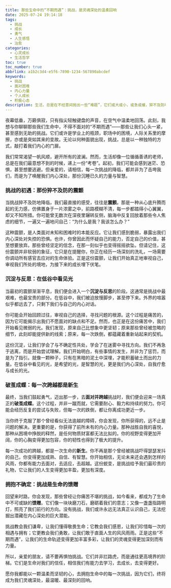 ```yaml
---
title: 那些生命中的“不期而遇”：挑战，是灵魂深处的温柔回响
date: 2025-07-24 19:14:18
tags:
  - 挑战
  - 成长
  - 勇气
  - 人生感悟
  - 治愈
categories:
  - 心灵成长
  - 生活哲学
toc: true
toc_number: true
abbrlink: a1b2c3d4-e5f6-7890-1234-567890abcdef
keywords:
  - 挑战
  - 面对困难
  - 内心力量
  - 个人成长
  - 积极心态
description: 生活，总是在不经意间抛出一些“难题”，它们或大或小，或急或缓，猝不及防地落在我们面前。我们称之为挑战。起初，它们像一场突如其来的暴雨，淋湿了前行的路，也浸透了心底的柔软。然而，正是这些看似艰难的时刻，悄然雕刻着我们的韧性，磨砺着我们的智慧，最终，让生命绽放出更加璀璨的光芒。这篇文字，想与你一同感受，挑战如何成为我们灵魂深处最温柔的回响。
---
```


夜幕低垂，万籁俱寂，只有指尖轻触键盘的声音，在空气中温柔地回荡。此刻，我想与你聊聊那些我们生命中，不得不面对的“不期而遇”——那些让我们心头一紧，甚至感到无助的挑战。它们或许是学业上的瓶颈，职场中的困境，人际关系里的摩擦，亦或是突如其来的变故。无论以何种面貌出现，挑战，总是以一种独特的方式，敲打着我们内心的门扉。

我们常常渴望一帆风顺，避开所有的波澜。然而，生活却像一位循循善诱的老师，总是在我们最意想不到的时候，递上一份“考卷”。起初，我们可能会感到迷茫、恐惧，甚至想要逃避。但亲爱的，请相信，每一次挑战的降临，都并非为了击垮我们，而是为了唤醒我们内心深处，那份沉睡已久的力量与智慧。

### 挑战的初遇：那份猝不及防的震颤

当挑战猝不及防地降临，我们最直接的感受，往往是**震颤**。那是一种从心底升腾而起的无力感，仿佛置身于一片浓雾之中，前路模糊不清，每一步都踏得小心翼翼，却又不知所措。你可能曾无数次在深夜里辗转反侧，脑海中反复回放着那些令人焦虑的细节，一遍又一遍地问自己：“为什么是我？我该怎么办？”

这种震颤，是人类面对未知和困难时的本能反应。它让我们感到脆弱，暴露出我们内心深处对失控的恐惧。也许，你曾因此而怀疑自己的能力，否定自己的价值，甚至想要放弃。那些曾经坚定的信念，在那一刻似乎也变得摇摇欲坠。但请记住，这份震颤并非软弱的象征，它只是在提醒你，你正在经历一场深刻的洗礼，一场需要你调动所有感官去应对的生命体验。正是这份震颤，让我们开始真正地审视自己，审视我们所处的境地，为接下来的成长埋下伏笔。

### 沉淀与反思：在低谷中看见光

当最初的震颤渐渐平息，我们便会进入一个**沉淀与反思**的阶段。这通常是挑战中最艰难，也最宝贵的部分。在低谷中，我们被迫放慢脚步，甚至停下来。外界的喧嚣似乎都远去了，只剩下我们与自己的内心对话。

你可能会开始回顾过往，审视自己的选择，寻找问题的根源。这个过程是痛苦的，因为它可能揭示出我们不愿面对的缺点和不足。然而，也正是在这份痛苦中，我们开始看见微弱的光。我们发现，原来自己比想象中更坚韧；原来那些曾经被忽略的细节，此刻却能提供新的线索；原来，每一次跌倒，都蕴藏着重新站起来的契机。

这份沉淀，让我们学会了与不确定性共处，学会了在迷雾中寻找方向。我们不再急于逃离，而是开始尝试理解。我们开始明白，有些事情的发生，并非为了惩罚，而是为了指引。就像一颗种子，只有在黑暗的泥土中深埋，才能积蓄破土而出的力量。在低谷中看见的光，是希望的光，是智慧的光，更是我们内心深处，自我疗愈与成长的光。

### 破茧成蝶：每一次跨越都是新生

最终，当我们鼓起勇气，迈出那一步，去**面对并跨越**挑战时，我们便会迎来一场真正的**破茧成蝶**。这个过程，并非一蹴而就，它需要耐心、毅力和持续的努力。你可能会经历反复的尝试与失败，但每一次的跌倒，都让你离成功更近一步。

当你终于克服了那个曾经看似无法逾越的障碍，你会发现，你所获得的，远不止是问题的解决。更重要的是，你获得了前所未有的内心力量。那种战胜自我的喜悦，那种从困境中挣脱的释然，是任何物质财富都无法比拟的。你的视野变得更加开阔，你的心胸变得更加包容，你的韧性也得到了极大的提升。

每一次成功的跨越，都是一次生命的**新生**。你不再是那个曾经被挑战吓得瑟瑟发抖的自己，你变得更加成熟、自信、有智慧。你开始相信，无论未来还会遇到怎样的风雨，你都有能力去面对，去适应，去超越。这份蜕变，是挑战给予我们最珍贵的礼物，它让我们的人生变得更加丰盈，更加有深度。

### 拥抱不确定：挑战是生命的馈赠

回望来时路，你会发现，那些曾经让你痛苦不堪的挑战，如今看来，都成为了生命中不可或缺的**馈赠**。它们像一块块磨刀石，磨砺着我们的意志；又像一盏盏指路明灯，照亮了我们前行的方向。没有挑战，我们或许永远无法真正认识自己，无法挖掘出潜藏在内心深处的巨大潜能。

挑战教会我们谦卑，让我们懂得敬畏生命；它教会我们感恩，让我们珍惜每一次的相遇与拥有；它更教会我们勇敢，让我们敢于直面人生的风风雨雨。正是这些“不期而遇”，让我们的生命轨迹变得更加丰富多彩，让我们的灵魂变得更加深刻而有力量。

所以，亲爱的朋友，请不要再惧怕挑战。它们并非拦路虎，而是通往更高境界的阶梯。它们是生命对我们的信任，相信我们有能力去学习，去成长，去变得更好。

愿你我都能以一颗温柔而坚韧的心，去拥抱生命中的每一次挑战，因为它们，终将成为我们灵魂深处，最温暖、最深刻的回响。